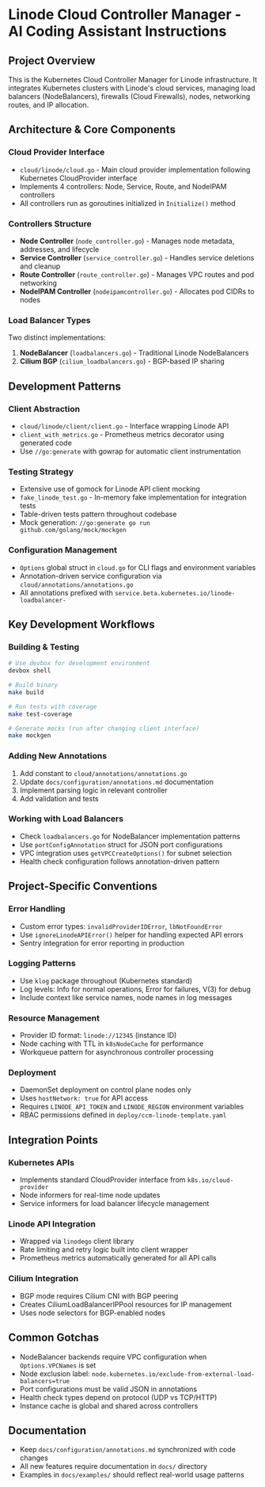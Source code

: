# Linode Cloud Controller Manager - AI Coding Assistant Instructions

## Project Overview
This is the Kubernetes Cloud Controller Manager for Linode infrastructure. It integrates Kubernetes clusters with Linode's cloud services, managing load balancers (NodeBalancers), firewalls (Cloud Firewalls),  nodes, networking routes, and IP allocation.

## Architecture & Core Components

### Cloud Provider Interface
- `cloud/linode/cloud.go` - Main cloud provider implementation following Kubernetes CloudProvider interface
- Implements 4 controllers: Node, Service, Route, and NodeIPAM controllers
- All controllers run as goroutines initialized in `Initialize()` method

### Controllers Structure
- **Node Controller** (`node_controller.go`) - Manages node metadata, addresses, and lifecycle
- **Service Controller** (`service_controller.go`) - Handles service deletions and cleanup
- **Route Controller** (`route_controller.go`) - Manages VPC routes and pod networking
- **NodeIPAM Controller** (`nodeipamcontroller.go`) - Allocates pod CIDRs to nodes

### Load Balancer Types
Two distinct implementations:
1. **NodeBalancer** (`loadbalancers.go`) - Traditional Linode NodeBalancers
2. **Cilium BGP** (`cilium_loadbalancers.go`) - BGP-based IP sharing

## Development Patterns

### Client Abstraction
- `cloud/linode/client/client.go` - Interface wrapping Linode API
- `client_with_metrics.go` - Prometheus metrics decorator using generated code
- Use `//go:generate` with gowrap for automatic client instrumentation

### Testing Strategy
- Extensive use of gomock for Linode API client mocking
- `fake_linode_test.go` - In-memory fake implementation for integration tests
- Table-driven tests pattern throughout codebase
- Mock generation: `//go:generate go run github.com/golang/mock/mockgen`

### Configuration Management
- `Options` global struct in `cloud.go` for CLI flags and environment variables
- Annotation-driven service configuration via `cloud/annotations/annotations.go`
- All annotations prefixed with `service.beta.kubernetes.io/linode-loadbalancer-`

## Key Development Workflows

### Building & Testing
```bash
# Use devbox for development environment
devbox shell

# Build binary
make build

# Run tests with coverage
make test-coverage

# Generate mocks (run after changing client interface)
make mockgen
```

### Adding New Annotations
1. Add constant to `cloud/annotations/annotations.go`
2. Update `docs/configuration/annotations.md` documentation
3. Implement parsing logic in relevant controller
4. Add validation and tests

### Working with Load Balancers
- Check `loadbalancers.go` for NodeBalancer implementation patterns
- Use `portConfigAnnotation` struct for JSON port configurations
- VPC integration uses `getVPCCreateOptions()` for subnet selection
- Health check configuration follows annotation-driven pattern

## Project-Specific Conventions

### Error Handling
- Custom error types: `invalidProviderIDError`, `lbNotFoundError`
- Use `ignoreLinodeAPIError()` helper for handling expected API errors
- Sentry integration for error reporting in production

### Logging Patterns
- Use `klog` package throughout (Kubernetes standard)
- Log levels: Info for normal operations, Error for failures, V(3) for debug
- Include context like service names, node names in log messages

### Resource Management
- Provider ID format: `linode://12345` (instance ID)
- Node caching with TTL in `k8sNodeCache` for performance
- Workqueue pattern for asynchronous controller processing

### Deployment
- DaemonSet deployment on control plane nodes only
- Uses `hostNetwork: true` for API access
- Requires `LINODE_API_TOKEN` and `LINODE_REGION` environment variables
- RBAC permissions defined in `deploy/ccm-linode-template.yaml`

## Integration Points

### Kubernetes APIs
- Implements standard CloudProvider interface from `k8s.io/cloud-provider`
- Node informers for real-time node updates
- Service informers for load balancer lifecycle management

### Linode API Integration
- Wrapped via `linodego` client library
- Rate limiting and retry logic built into client wrapper
- Prometheus metrics automatically generated for all API calls

### Cilium Integration
- BGP mode requires Cilium CNI with BGP peering
- Creates CiliumLoadBalancerIPPool resources for IP management
- Uses node selectors for BGP-enabled nodes

## Common Gotchas
- NodeBalancer backends require VPC configuration when `Options.VPCNames` is set
- Node exclusion label: `node.kubernetes.io/exclude-from-external-load-balancers=true`
- Port configurations must be valid JSON in annotations
- Health check types depend on protocol (UDP vs TCP/HTTP)
- Instance cache is global and shared across controllers

## Documentation
- Keep `docs/configuration/annotations.md` synchronized with code changes
- All new features require documentation in `docs/` directory
- Examples in `docs/examples/` should reflect real-world usage patterns
